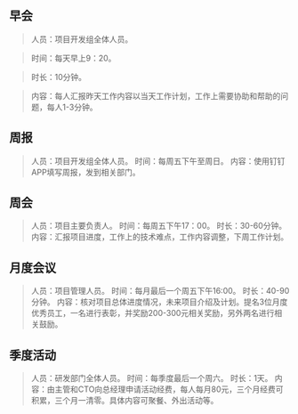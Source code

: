 ## 早会
> 人员：项目开发组全体人员。

> 时间：每天早上9：20。

> 时长：10分钟。

> 内容：每人汇报昨天工作内容以当天工作计划，工作上需要协助和帮助的问题，每人1-3分钟。


## 周报
> 人员：项目开发组全体人员。
> 时间：每周五下午至周日。
> 内容：使用钉钉APP填写周报，发到相关部门。

## 周会
> 人员：项目主要负责人。
> 时间：每周五下午17：00。
> 时长：30-60分钟。
> 内容：汇报项目进度，工作上的技术难点，工作内容调整，下周工作计划。

## 月度会议
> 人员：项目管理人员。
> 时间：每月最后一个周五下午16:00。
> 时长：40-90分钟。
> 内容：核对项目总体进度情况，未来项目介绍及计划。提名3位月度优秀员工，一名进行表彰，并奖励200-300元相关奖励，另外两名进行相关鼓励。

## 季度活动
> 人员：研发部门全体人员。
> 时间：每季度最后一个周六。
> 时长：1天。
> 内容：由主管和CTO向总经理申请活动经费，每人每月80元，三个月经费可积累，三个月一清零。具体内容可聚餐、外出活动等。